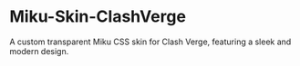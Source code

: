 # Miku-Skin-ClashVerge
A custom transparent Miku CSS skin for Clash Verge, featuring a sleek and modern design.
